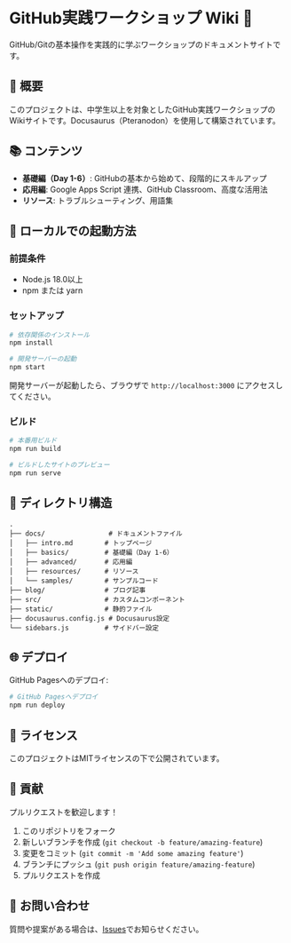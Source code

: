 # GitHub実践ワークショップ Wiki 🚀

GitHub/Gitの基本操作を実践的に学ぶワークショップのドキュメントサイトです。

## 🎯 概要

このプロジェクトは、中学生以上を対象としたGitHub実践ワークショップのWikiサイトです。Docusaurus（Pteranodon）を使用して構築されています。

## 📚 コンテンツ

- **基礎編（Day 1-6）**: GitHubの基本から始めて、段階的にスキルアップ
- **応用編**: Google Apps Script 連携、GitHub Classroom、高度な活用法
- **リソース**: トラブルシューティング、用語集

## 🚀 ローカルでの起動方法

### 前提条件
- Node.js 18.0以上
- npm または yarn

### セットアップ

```bash
# 依存関係のインストール
npm install

# 開発サーバーの起動
npm start
```

開発サーバーが起動したら、ブラウザで `http://localhost:3000` にアクセスしてください。

### ビルド

```bash
# 本番用ビルド
npm run build

# ビルドしたサイトのプレビュー
npm run serve
```

## 📁 ディレクトリ構造

```
.
├── docs/                # ドキュメントファイル
│   ├── intro.md        # トップページ
│   ├── basics/         # 基礎編（Day 1-6）
│   ├── advanced/       # 応用編
│   ├── resources/      # リソース
│   └── samples/        # サンプルコード
├── blog/               # ブログ記事
├── src/                # カスタムコンポーネント
├── static/             # 静的ファイル
├── docusaurus.config.js # Docusaurus設定
└── sidebars.js         # サイドバー設定
```

## 🌐 デプロイ

GitHub Pagesへのデプロイ:

```bash
# GitHub Pagesへデプロイ
npm run deploy
```

## 📝 ライセンス

このプロジェクトはMITライセンスの下で公開されています。

## 🤝 貢献

プルリクエストを歓迎します！

1. このリポジトリをフォーク
2. 新しいブランチを作成 (`git checkout -b feature/amazing-feature`)
3. 変更をコミット (`git commit -m 'Add some amazing feature'`)
4. ブランチにプッシュ (`git push origin feature/amazing-feature`)
5. プルリクエストを作成

## 📧 お問い合わせ

質問や提案がある場合は、[Issues](https://github.com/itoksk/GitHub-demo/issues)でお知らせください。